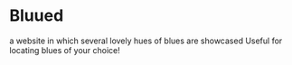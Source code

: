 # Bluued
a website in which several lovely hues of blues are showcased
Useful for locating blues of your choice!